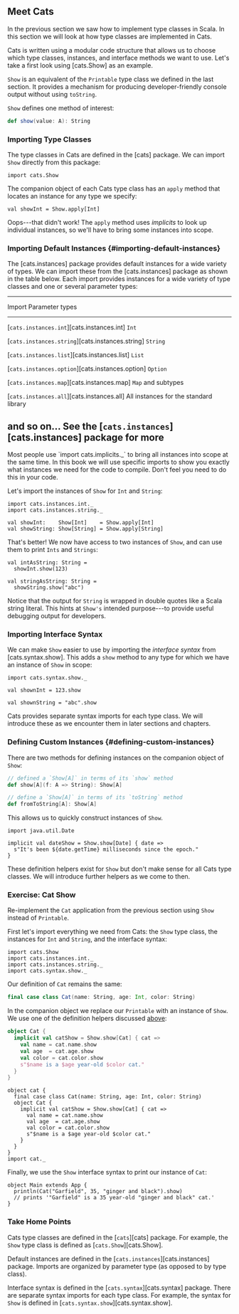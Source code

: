 ## Meet Cats

In the previous section we saw how to implement type classes in Scala. In this section we will look at how type classes are implemented in Cats.

Cats is written using a modular code structure that allows us to choose which type classes, instances, and interface methods we want to use. Let's take a first look using [cats.Show] as an example.

`Show` is an equivalent of the `Printable` type class we defined in the last section. It provides a mechanism for producing developer-friendly console output without using `toString`.

`Show` defines one method of interest:

```scala
def show(value: A): String
```

### Importing Type Classes

The type classes in Cats are defined in the [cats] package. We can import `Show` directly from this package:

```tut:book
import cats.Show
```

The companion object of each Cats type class has an `apply` method that locates an instance for any type we specify:

```tut:fail:book
val showInt = Show.apply[Int]
```

Oops---that didn't work! The `apply` method uses *implicits* to look up individual instances, so we'll have to bring some instances into scope.

### Importing Default Instances {#importing-default-instances}

The [cats.instances] package provides default instances for a wide variety of types. We can import these from the [cats.instances] package as shown in the table below. Each import provides instances for a wide variety of type classes and one or several parameter types:

------------------------------------------------------------------------------
Import                                   Parameter types
---------------------------------------- -------------------------------------
[`cats.instances.int`][cats.instances.int]           `Int`

[`cats.instances.string`][cats.instances.string]     `String`

[`cats.instances.list`][cats.instances.list]         `List`

[`cats.instances.option`][cats.instances.option]     `Option`

[`cats.instances.map`][cats.instances.map]           `Map` and subtypes

[`cats.instances.all`][cats.instances.all]           All instances for the standard library

and so on...                             See the [`cats.instances`][cats.instances]
                                         package for more
------------------------------------------------------------------------------

<div class="callout callout-info">
Most people use `import cats.implicits._` to bring all instances into scope at the same time.
In this book we will use specific imports to show you exactly what instances we need for the code to compile.
Don't feel you need to do this in your code.
</div>

Let's import the instances of `Show` for `Int` and `String`:

```tut:book
import cats.instances.int._
import cats.instances.string._

val showInt:    Show[Int]    = Show.apply[Int]
val showString: Show[String] = Show.apply[String]
```

That's better! We now have access to two instances of `Show`, and can use them to print `Ints` and `Strings`:

```tut:book
val intAsString: String =
  showInt.show(123)

val stringAsString: String =
  showString.show("abc")
```

Notice that the output for `String` is wrapped in double quotes like a Scala string literal.
This hints at `Show's` intended purpose---to provide useful debugging output for developers.

### Importing Interface Syntax

We can make `Show` easier to use by importing the *interface syntax* from [cats.syntax.show].
This adds a `show` method to any type for which we have an instance of `Show` in scope:

```tut:book
import cats.syntax.show._

val shownInt = 123.show

val shownString = "abc".show
```

Cats provides separate syntax imports for each type class.
We will introduce these as we encounter them in later sections and chapters.

### Defining Custom Instances {#defining-custom-instances}

There are two methods for defining instances on the companion object of `Show`:

```scala
// defined a `Show[A]` in terms of its `show` method
def show[A](f: A => String): Show[A]

// define a `Show[A]` in terms of its `toString` method
def fromToString[A]: Show[A]
```

This allows us to quickly construct instances of `Show`.

```tut:book
import java.util.Date

implicit val dateShow = Show.show[Date] { date =>
  s"It's been ${date.getTime} milliseconds since the epoch."
}
```

These definition helpers exist for `Show` but don't make sense for all Cats type classes.
We will introduce further helpers as we come to then.

### Exercise: Cat Show

Re-implement the `Cat` application from the previous section using `Show` instead of `Printable`.

<div class="solution">

First let's import everything we need from Cats: the `Show` type class,
the instances for `Int` and `String`, and the interface syntax:

```tut:book
import cats.Show
import cats.instances.int._
import cats.instances.string._
import cats.syntax.show._
```

Our definition of `Cat` remains the same:

```scala
final case class Cat(name: String, age: Int, color: String)
```

In the companion object we replace our `Printable` with an instance of `Show`.
We use one of the definition helpers discussed [above](#defining-custom-instances):

```scala
object Cat {
  implicit val catShow = Show.show[Cat] { cat =>
    val name = cat.name.show
    val age  = cat.age.show
    val color = cat.color.show
    s"$name is a $age year-old $color cat."
  }
}
```

```tut:silent
object cat {
  final case class Cat(name: String, age: Int, color: String)
  object Cat {
    implicit val catShow = Show.show[Cat] { cat =>
      val name = cat.name.show
      val age  = cat.age.show
      val color = cat.color.show
      s"$name is a $age year-old $color cat."
    }
  }
}
import cat._
```

Finally, we use the `Show` interface syntax to print our instance of `Cat`:

```tut:book
object Main extends App {
  println(Cat("Garfield", 35, "ginger and black").show)
  // prints '"Garfield" is a 35 year-old "ginger and black" cat.'
}
```
</div>

### Take Home Points

Cats type classes are defined in the [`cats`][cats] package.
For example, the `Show` type class is defined as [`cats.Show`][cats.Show].

Default instances are defined in the [`cats.instances`][cats.instances] package.
Imports are organized by parameter type (as opposed to by type class).

Interface syntax is defined in the [`cats.syntax`][cats.syntax] package.
There are separate syntax imports for each type class.
For example, the syntax for `Show` is defined in [`cats.syntax.show`][cats.syntax.show].
